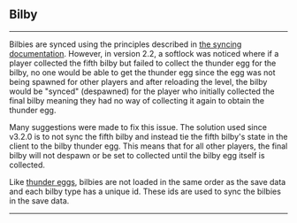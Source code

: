 ## Bilby

---

Bilbies are synced using the principles described in [the syncing documentation](../Syncing.md). However, in version 2.2, a softlock was noticed where if a player collected the fifth bilby but failed to collect the thunder egg for the bilby, no one would be able to get the thunder egg since the egg was not being spawned for other players and after reloading the level, the bilby would be "synced" (despawned) for the player who initially collected the final bilby meaning they had no way of collecting it again to obtain the thunder egg. 

Many suggestions were made to fix this issue. The solution used since v3.2.0 is to not sync the fifth bilby and instead tie the fifth bilby's state in the client to the bilby thunder egg. This means that for all other players, the final bilby will not despawn or be set to collected until the bilby egg itself is collected.

Like [thunder eggs](./ThunderEgg.md), bilbies are not loaded in the same order as the save data and each bilby type has a unique id. These ids are used to sync the bilbies in the save data.

---
